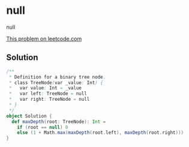# null

null

[This problem on leetcode.com](https://leetcode.com/problems/best-time-to-buy-and-sell-stock-ii)

## Solution

```scala
/**
 * Definition for a binary tree node.
 * class TreeNode(var _value: Int) {
 *   var value: Int = _value
 *   var left: TreeNode = null
 *   var right: TreeNode = null
 * }
 */
object Solution {
  def maxDepth(root: TreeNode): Int =
    if (root == null) 0
    else (1 + Math.max(maxDepth(root.left), maxDepth(root.right)))
}
```
